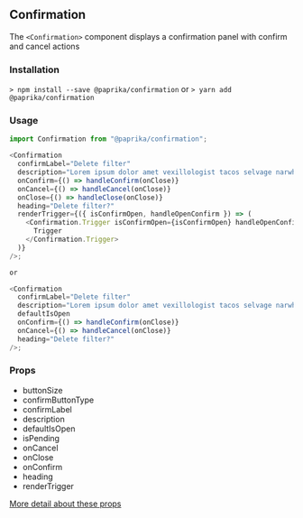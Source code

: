 ## Confirmation

The `<Confirmation>` component displays a confirmation panel with confirm and cancel actions

### Installation

`> npm install --save @paprika/confirmation`
or
`> yarn add @paprika/confirmation`

### Usage

```js
import Confirmation from "@paprika/confirmation";

<Confirmation
  confirmLabel="Delete filter"
  description="Lorem ipsum dolor amet vexillologist tacos selvage narwhal butcher twee ethical hot chicken"
  onConfirm={() => handleConfirm(onClose)}
  onCancel={() => handleCancel(onClose)}
  onClose={() => handleClose(onClose)}
  heading="Delete filter?"
  renderTrigger={({ isConfirmOpen, handleOpenConfirm }) => (
    <Confirmation.Trigger isConfirmOpen={isConfirmOpen} handleOpenConfirm={handleOpenConfirm}>
      Trigger
    </Confirmation.Trigger>
  )}
/>;

or

<Confirmation
  confirmLabel="Delete filter"
  description="Lorem ipsum dolor amet vexillologist tacos selvage narwhal butcher twee ethical hot chicken"
  defaultIsOpen
  onConfirm={() => handleConfirm(onClose)}
  onCancel={() => handleCancel(onClose)}
  heading="Delete filter?"
/>;
```

### Props

- buttonSize
- confirmButtonType
- confirmLabel
- description
- defaultIsOpen
- isPending
- onCancel
- onClose
- onConfirm
- heading
- renderTrigger

[More detail about these props](https://github.com/acl-services/paprika/blob/master/packages/Confirmation/src/Confirmation.js)
